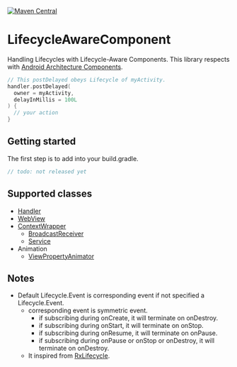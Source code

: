 [![Maven Central](https://maven-badges.herokuapp.com/maven-central/com.github.satoshun.lifecycleaware/lifecycleaware/badge.svg)](https://maven-badges.herokuapp.com/maven-central/com.github.satoshun.lifecycleaware/lifecycleaware)

# LifecycleAwareComponent

Handling Lifecycles with Lifecycle-Aware Components. This library respects with [Android Architecture Components](https://developer.android.com/topic/libraries/architecture/index.html).

```kotlin
// This postDelayed obeys Lifecycle of myActivity.
handler.postDelayed(
  owner = myActivity,
  delayInMillis = 100L
) {
  // your action
}
```

## Getting started

The first step is to add into your build.gradle.

```groovy
// todo: not released yet
```

## Supported classes

- [Handler](https://developer.android.com/reference/android/os/Handler.html)
- [WebView](https://developer.android.com/reference/android/webkit/WebView.html)
- [ContextWrapper](https://developer.android.com/reference/android/content/ContextWrapper.html)
  - [BroadcastReceiver](https://developer.android.com/reference/android/content/BroadcastReceiver.html)
  - [Service](https://developer.android.com/reference/android/app/Service.html)
- Animation
  - [ViewPropertyAnimator](https://developer.android.com/reference/android/view/ViewPropertyAnimator.html)

## Notes

- Default Lifecycle.Event is corresponding event if not specified a Lifecycle.Event.
  - corresponding event is symmetric event.
    - if subscribing during onCreate, it will terminate on onDestroy.
    - if subscribing during onStart, it will terminate on onStop.
    - if subscribing during onResume, it will terminate on onPause.
    - if subscribing during onPause or onStop or onDestroy, it will terminate on onDestroy.
  - It inspired from [RxLifecycle](https://github.com/trello/RxLifecycle).
